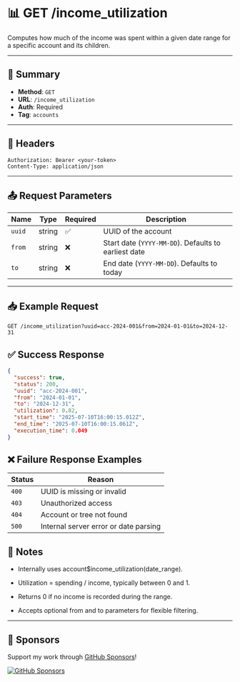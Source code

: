 # 📊 GET /income_utilization

Computes how much of the income was spent within a given date range for a specific account and its children.

---

## 📌 Summary

- **Method**: `GET`
- **URL**: `/income_utilization`
- **Auth**: Required
- **Tag**: `accounts`

---

## 🔐 Headers

```
Authorization: Bearer <your-token>
Content-Type: application/json
```

---

## 📤 Request Parameters

| Name   | Type   | Required | Description                                           |
|--------|--------|----------|-------------------------------------------------------|
| `uuid` | string | ✅       | UUID of the account                                   |
| `from` | string | ❌       | Start date (`YYYY-MM-DD`). Defaults to earliest date |
| `to`   | string | ❌       | End date (`YYYY-MM-DD`). Defaults to today           |

---

## 📥 Example Request

```
GET /income_utilization?uuid=acc-2024-001&from=2024-01-01&to=2024-12-31
```

## ✅ Success Response

```json
{
  "success": true,
  "status": 200,
  "uuid": "acc-2024-001",
  "from": "2024-01-01",
  "to": "2024-12-31",
  "utilization": 0.82,
  "start_time": "2025-07-10T16:00:15.012Z",
  "end_time": "2025-07-10T16:00:15.061Z",
  "execution_time": 0.049
}
```

## ❌ Failure Response Examples

| Status | Reason                                |
| ------ | ------------------------------------- |
| `400`  | UUID is missing or invalid            |
| `403`  | Unauthorized access                   |
| `404`  | Account or tree not found             |
| `500`  | Internal server error or date parsing |


## 🧠 Notes
- Internally uses account$income_utilization(date_range).

- Utilization = spending / income, typically between 0 and 1.

- Returns 0 if no income is recorded during the range.

- Accepts optional from and to parameters for flexible filtering.

---
## 💖 Sponsors

Support my work through [GitHub Sponsors](https://github.com/sponsors/statisticsguru1)!

[![GitHub Sponsors](https://img.shields.io/github/sponsors/statisticsguru1?style=flat-square)](https://github.com/sponsors/statisticsguru1)
